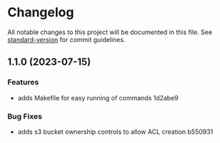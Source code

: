 # Changelog

All notable changes to this project will be documented in this file. See [standard-version](https://github.com/conventional-changelog/standard-version) for commit guidelines.

## 1.1.0 (2023-07-15)


### Features

* adds Makefile for easy running of commands 1d2abe9


### Bug Fixes

* adds s3 bucket ownership controls to allow ACL creation b550931
